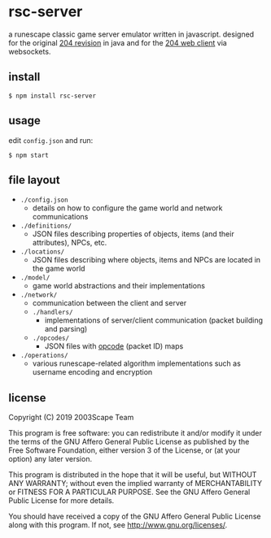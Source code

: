 # rsc-server
a runescape classic game server emulator written in javascript. designed for the
original [204 revision](https://github.com/2003scape/mudclient204) in java and
for the [204 web client](https://github.com/2003scape/rsc-client) via
websockets.

## install

    $ npm install rsc-server

## usage
edit `config.json` and run:

    $ npm start

## file layout
* `./config.json`
    * details on how to configure the game world and network communications
* `./definitions/`
    * JSON files describing properties of objects, items (and their attributes),
NPCs, etc.
* `./locations/`
    * JSON files describing where objects, items and NPCs are located in the
    game world
* `./model/`
    * game world abstractions and their implementations
* `./network/`
    * communication between the client and server
    * `./handlers/`
        * implementations of server/client communication (packet building and
        parsing)
    * `./opcodes/`
        * JSON files with [opcode](https://en.wikipedia.org/wiki/Opcode)
        (packet ID) maps
* `./operations/`
    * various runescape-related algorithm implementations such as username
    encoding and encryption

## license
Copyright (C) 2019  2003Scape Team

This program is free software: you can redistribute it and/or modify
it under the terms of the GNU Affero General Public License as
published by the Free Software Foundation, either version 3 of the
License, or (at your option) any later version.

This program is distributed in the hope that it will be useful,
but WITHOUT ANY WARRANTY; without even the implied warranty of
MERCHANTABILITY or FITNESS FOR A PARTICULAR PURPOSE.  See the
GNU Affero General Public License for more details.

You should have received a copy of the GNU Affero General Public License
along with this program.  If not, see http://www.gnu.org/licenses/.
